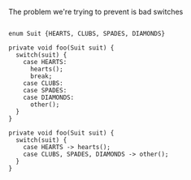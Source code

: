 The problem we're trying to prevent is bad switches

``` {.bad}

enum Suit {HEARTS, CLUBS, SPADES, DIAMONDS}

private void foo(Suit suit) {
  switch(suit) {
    case HEARTS:
      hearts();
      break;
    case CLUBS:
    case SPADES:
    case DIAMONDS:
      other();
  }
}
```

``` {.good}
private void foo(Suit suit) {
  switch(suit) {
    case HEARTS -> hearts();
    case CLUBS, SPADES, DIAMONDS -> other();
  }
}
```
